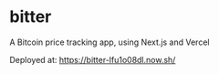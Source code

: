 # bitter
A Bitcoin price tracking app, using Next.js and Vercel

Deployed at: https://bitter-lfu1o08dl.now.sh/
